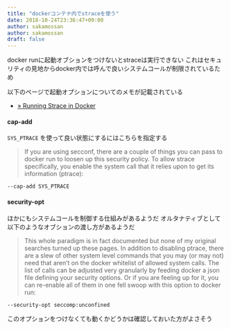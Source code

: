```yaml
---
title: "dockerコンテナ内でstraceを使う"
date: 2018-10-24T23:36:47+09:00
author: sakamossan
author: sakamossan
draft: false
---
```


docker runに起動オブションをつけないとstraceは実行できない
これはセキュリティの見地からdocker内では呼んで良いシステムコールが制限されているため

以下のページで起動オプションについてのメモが記載されている

- [» Running Strace in Docker](http://blog.johngoulah.com/2016/03/running-strace-in-docker/)


#### cap-add

`SYS_PTRACE` を使って良い状態にするにはこちらを指定する

> If you are using secconf, there are a couple of things you can pass to docker run to loosen up this security policy. To allow strace specifically, you enable the system call that it relies upon to get its information (ptrace):

```
--cap-add SYS_PTRACE
```


#### security-opt

ほかにもシステムコールを制御する仕組みがあるようだ
オルタナティブとして以下のようなオブションの渡し方があるようだ

> This whole paradigm is in fact documented but none of my original searches turned up these pages. In addition to disabling ptrace, there are a slew of other system level commands that you may (or may not) need that aren’t on the docker whitelist of allowed system calls. The list of calls can be adjusted very granularly by feeding docker a json file defining your security options. Or if you are feeling up for it, you can re-enable all of them in one fell swoop with this option to docker run:

```
--security-opt seccomp:unconfined
```

このオプションをつけなくても動くかどうかは確認しておいた方がよさそう
